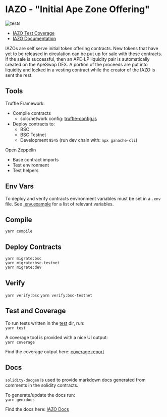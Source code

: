 # IAZO - "Initial Ape Zone Offering"
![tests](https://github.com/ApeSwapFinance/apeswap-iazo/actions/workflows/CI/badge.svg)
  
* [IAZO Test Coverage](coverage/index.html)
* [IAZO Documentation](docs/)

IAZOs are self serve initial token offering contracts. New tokens that have yet to be released in circulation can be put up for sale with these contracts. If the sale is successful, then an APE-LP liquidity pair is automatically created on the ApeSwap DEX. A portion of the proceeds are put into liquidity and locked in a vesting contract while the creator of the IAZO is sent the rest. 

## Tools

Truffle Framework:
- Compile contracts
  - solc/network config: [truffle-config.js](truffle-config.js)
- Deploy contracts to: 
  - BSC
  - BSC Testnet
  - Development `8545` (run dev chain with: `npx ganache-cli`)

Open Zeppelin
- Base contract imports
- Test environment 
- Test helpers 


## Env Vars
To deploy and verify contracts environment variables must be set in a `.env` file. See [.env.example](.env.example) for a list of relevant variables.




## Compile
`yarn compile`

## Deploy Contracts

`yarn migrate:bsc`   
`yarn migrate:bsc-testnet`   
`yarn migrate:dev`   

## Verify

`yarn verify:bsc`
`yarn verify:bsc-testnet`

## Test and Coverage
To run tests written in the [test](test/) dir, run:  
`yarn test`  

A coverage tool is provided with a nice UI output:   
`yarn coverage`  

Find the coverage output here: [coverage report](coverage/index.html)


## Docs 
`solidity-docgen` is used to provide markdown docs generated from comments in the solidity contracts.  

To generate/update the docs run:  
`yarn gen:docs`  

Find the docs here: [IAZO Docs](docs/)